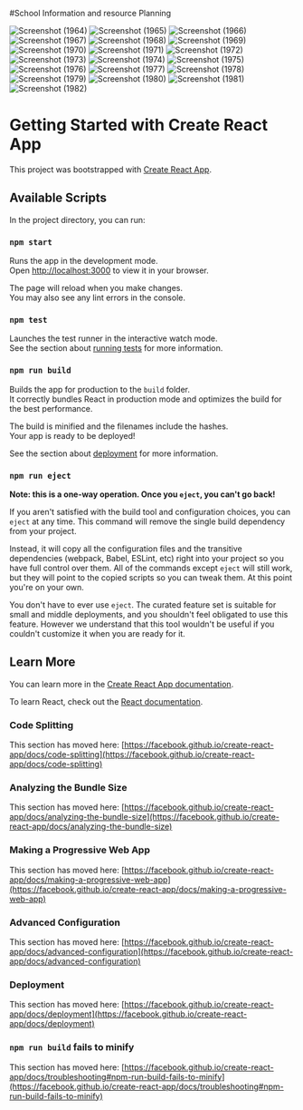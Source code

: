 #School Information and resource Planning

![Screenshot (1964)](https://github.com/pinocchio-life-like/school-management/assets/103815611/95f05dbc-4230-4ea5-92b3-d33e3e452245)
![Screenshot (1965)](https://github.com/pinocchio-life-like/school-management/assets/103815611/edb69e42-b951-4efd-af58-0a9e1fe99eaf)
![Screenshot (1966)](https://github.com/pinocchio-life-like/school-management/assets/103815611/7dfc93c0-56db-42c3-8243-91658458a910)
![Screenshot (1967)](https://github.com/pinocchio-life-like/school-management/assets/103815611/23e63936-b85c-4a2a-b9d6-30af01f05493)
![Screenshot (1968)](https://github.com/pinocchio-life-like/school-management/assets/103815611/bc3c4ff5-6977-4209-b92a-ecaba0d17641)
![Screenshot (1969)](https://github.com/pinocchio-life-like/school-management/assets/103815611/4260bff2-ef0b-4918-b295-db369cc3cae3)
![Screenshot (1970)](https://github.com/pinocchio-life-like/school-management/assets/103815611/6b2a356c-39df-4d3a-8e44-aa6d1a754e00)
![Screenshot (1971)](https://github.com/pinocchio-life-like/school-management/assets/103815611/f2533861-baf3-4179-9b4e-acce5ca0e7c4)
![Screenshot (1972)](https://github.com/pinocchio-life-like/school-management/assets/103815611/a9965816-3385-44a7-8c09-ea7c906bf127)
![Screenshot (1973)](https://github.com/pinocchio-life-like/school-management/assets/103815611/ea47b4bd-f10a-4fbe-a521-c0b5efd63b1e)
![Screenshot (1974)](https://github.com/pinocchio-life-like/school-management/assets/103815611/3032f7fa-dfdf-444d-b13b-6bbc8ea08cf7)
![Screenshot (1975)](https://github.com/pinocchio-life-like/school-management/assets/103815611/d5641959-6d7a-421c-b714-967d5a1ad75f)
![Screenshot (1976)](https://github.com/pinocchio-life-like/school-management/assets/103815611/0f96a59f-6820-48ef-862a-1c3b0d898316)
![Screenshot (1977)](https://github.com/pinocchio-life-like/school-management/assets/103815611/5458d053-e2f3-4b80-8baa-92e8a306872c)
![Screenshot (1978)](https://github.com/pinocchio-life-like/school-management/assets/103815611/19a9621b-4b50-4510-8593-5545ed3ad4e4)
![Screenshot (1979)](https://github.com/pinocchio-life-like/school-management/assets/103815611/3227f25f-6f2d-464b-b39d-50045d8bc0b0)
![Screenshot (1980)](https://github.com/pinocchio-life-like/school-management/assets/103815611/13a6e4ac-328b-404f-9454-18beb1f67816)
![Screenshot (1981)](https://github.com/pinocchio-life-like/school-management/assets/103815611/e7342b8e-7ef9-4ad4-8cc7-1cb7da3dce21)
![Screenshot (1982)](https://github.com/pinocchio-life-like/school-management/assets/103815611/bf3cdf1f-6082-416e-a714-0214c4ec0dda)

# Getting Started with Create React App

This project was bootstrapped with [Create React App](https://github.com/facebook/create-react-app).

## Available Scripts

In the project directory, you can run:

### `npm start`

Runs the app in the development mode.\
Open [http://localhost:3000](http://localhost:3000) to view it in your browser.

The page will reload when you make changes.\
You may also see any lint errors in the console.

### `npm test`

Launches the test runner in the interactive watch mode.\
See the section about [running tests](https://facebook.github.io/create-react-app/docs/running-tests) for more information.

### `npm run build`

Builds the app for production to the `build` folder.\
It correctly bundles React in production mode and optimizes the build for the best performance.

The build is minified and the filenames include the hashes.\
Your app is ready to be deployed!

See the section about [deployment](https://facebook.github.io/create-react-app/docs/deployment) for more information.

### `npm run eject`

**Note: this is a one-way operation. Once you `eject`, you can't go back!**

If you aren't satisfied with the build tool and configuration choices, you can `eject` at any time. This command will remove the single build dependency from your project.

Instead, it will copy all the configuration files and the transitive dependencies (webpack, Babel, ESLint, etc) right into your project so you have full control over them. All of the commands except `eject` will still work, but they will point to the copied scripts so you can tweak them. At this point you're on your own.

You don't have to ever use `eject`. The curated feature set is suitable for small and middle deployments, and you shouldn't feel obligated to use this feature. However we understand that this tool wouldn't be useful if you couldn't customize it when you are ready for it.

## Learn More

You can learn more in the [Create React App documentation](https://facebook.github.io/create-react-app/docs/getting-started).

To learn React, check out the [React documentation](https://reactjs.org/).

### Code Splitting

This section has moved here: [https://facebook.github.io/create-react-app/docs/code-splitting](https://facebook.github.io/create-react-app/docs/code-splitting)

### Analyzing the Bundle Size

This section has moved here: [https://facebook.github.io/create-react-app/docs/analyzing-the-bundle-size](https://facebook.github.io/create-react-app/docs/analyzing-the-bundle-size)

### Making a Progressive Web App

This section has moved here: [https://facebook.github.io/create-react-app/docs/making-a-progressive-web-app](https://facebook.github.io/create-react-app/docs/making-a-progressive-web-app)

### Advanced Configuration

This section has moved here: [https://facebook.github.io/create-react-app/docs/advanced-configuration](https://facebook.github.io/create-react-app/docs/advanced-configuration)

### Deployment

This section has moved here: [https://facebook.github.io/create-react-app/docs/deployment](https://facebook.github.io/create-react-app/docs/deployment)

### `npm run build` fails to minify

This section has moved here: [https://facebook.github.io/create-react-app/docs/troubleshooting#npm-run-build-fails-to-minify](https://facebook.github.io/create-react-app/docs/troubleshooting#npm-run-build-fails-to-minify)

